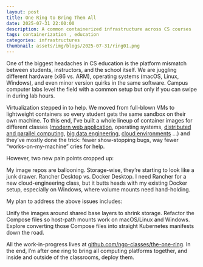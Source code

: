 ```yaml
---
layout: post
title: One Ring to Bring Them All
date: 2025-07-31 22:00:00
description: A common containerized infrastructure across CS courses
tags: containerization , education
categories: infrastructures
thumbnail: assets/img/blogs/2025-07-31/ring01.png
---
```


One of the biggest headaches in CS education is the platform mismatch between students, instructors, and the school itself. We are juggling different hardware (x86 vs. ARM), operating systems (macOS, Linux, Windows), and even minor version quirks in the same software. Campus computer labs level the field with a common setup but only if you can swipe in during lab hours.

Virtualization stepped in to help. We moved from full-blown VMs to lightweight containers so every student gets the same sandbox on their own machine. To this end, I’ve built a whole lineup of container images for different classes ([modern web application](https://github.com/ngo-classes/csc418env), operating systems, [distributed and parallel computing](https://github.com/ngo-classes/csc466env), [big data engineering](https://github.com/ngo-classes/csc467env), [cloud environments](https://github.com/linhbngo/cloudlab/tree/k8s-helm) …) and they’ve mostly done the trick: fewer show-stopping bugs, way fewer “works-on-my-machine” cries for help.

However, two new pain points cropped up:

My image repos are ballooning. Storage-wise, they’re starting to look like a junk drawer. 
Rancher Desktop vs. Docker Desktop. I need Rancher for a new cloud-engineering class, but it butts heads with my existing Docker setup, especially on Windows, where volume mounts need hand-holding.

My plan to address the above issues includes:

Unify the images around shared base layers to shrink storage.
Refactor the Compose files so host-path mounts work on macOS/Linux and Windows.
Explore converting those Compose files into straight Kubernetes manifests down the road.

All the work-in-progress lives at [github.com/ngo-classes/the-one-ring](http://github.com/ngo-classes/the-one-ring). In the end, I’m after one ring to bring all computing platforms together, and inside and outside of the classrooms, deploy them.
